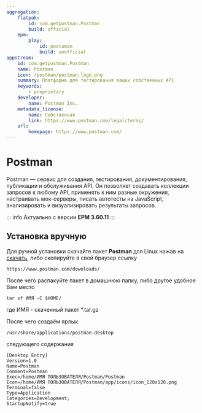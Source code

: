```yaml
---
aggregation:
    flatpak:
        id: com.getpostman.Postman
        build: official
    epm:
        play:
            id: postaman
            build: unofficial
appstream:
    id: com.getpostman.Postman
    name: Postman
    icon: /postman/postman-logo.png
    summary: Платформа для тестирования ваших собственных API
    keywords:
        - proprietary
    developer:
        name: Postman Inc.
    metadata_license:
        name: Собственная
        link: https://www.postman.com/legal/terms/
    url:
        homepage: https://www.postman.com/
---
```


# Postman

Postman — сервис для создания, тестирования, документирования, публикации и обслуживания API. Он позволяет создавать коллекции запросов к любому API, применять к ним разные окружения, настраивать мок-серверы, писать автотесты на JavaScript, анализировать и визуализировать результаты запросов.

<!--@include: @apps/_parts/install/content-epm-play.md-->

::: info
Актуально с версии **EPM 3.60.11**
:::

<!--@include: @apps/_parts/install/content-flatpak.md-->

## Установка вручную

Для ручной установки скачайте пакет **Postman** для Linux нажав на [скачать](https://www.postman.com/downloads/), либо скопируйте в свой браузер ссылку

```
https://www.postman.com/downloads/
```

После чего распакуйте пакет в домашнюю папку, либо другое удобное Вам место

```shell
tar xf ИМЯ -C $HOME/
```

где ИМЯ - скаченный пакет \*.tar.gz

После чего создаём ярлык

```
/usr/share/applications/postman.desktop
```

следующего содержания

```
[Desktop Entry]
Version=1.0
Name=Postman
Comment=Postman
Exec=/home/ИМЯ ПОЛЬЗОВАТЕЛЯ/Postman/Postman
Icon=/home/ИМЯ ПОЛЬЗОВАТЕЛЯ/Postman/app/icons/icon_128x128.png
Terminal=false
Type=Application
Categories=Development;
StartupNotify=true
```
